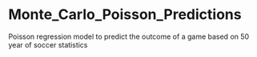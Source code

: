 # Monte_Carlo_Poisson_Predictions
Poisson regression model to predict the outcome of a game based on 50 year of soccer statistics
